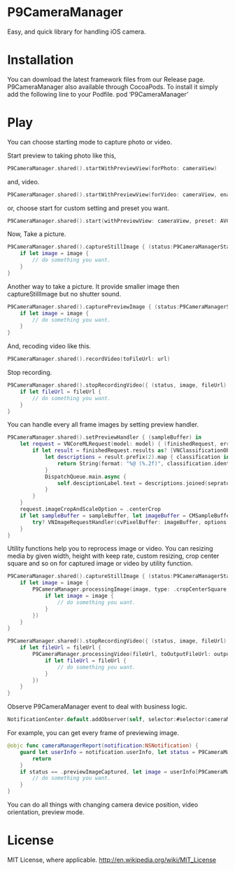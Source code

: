 P9CameraManager
============

Easy, and quick library for handling iOS camera.

# Installation

You can download the latest framework files from our Release page.
P9CameraManager also available through CocoaPods. To install it simply add the following line to your Podfile.
pod ‘P9CameraManager’

# Play

You can choose starting mode to capture photo or video.

Start preview to taking photo like this,

```swift
P9CameraManager.shared().startWithPreviewView(forPhoto: cameraView)
```

and, video.

```swift
P9CameraManager.shared().startWithPreviewView(forVideo: cameraView, enableAudio: false)
```

or, choose start for custom setting and preset you want.

```swift
P9CameraManager.shared().start(withPreviewView: cameraView, preset: AVCaptureSessionPreset3840x2160, enableVideo: true, enableAudio: false)
```

Now, Take a picture.

```swift
P9CameraManager.shared().captureStillImage { (status:P9CameraManagerStatus, image:UIImage?, fileUrl:URL?) in
    if let image = image {
        // do something you want.
    }
}
```

Another way to take a picture. It provide smaller image then captureStillImage but no shutter sound.

```swift
P9CameraManager.shared().capturePreviewImage { (status:P9CameraManagerStatus, image:UIImage?, fileUrl:URL?) in
    if let image = image {
        // do something you want.
    }
}
```

And, recoding video like this.

```swift
P9CameraManager.shared().recordVideo(toFileUrl: url)
```

Stop recording.

```swift
P9CameraManager.shared().stopRecordingVideo({ (status, image, fileUrl) in
    if let fileUrl = fileUrl {
        // do something you want.
    }
}
```

You can handle every all frame images by setting preview handler.
```swift
P9CameraManager.shared().setPreviewHandler { (sampleBuffer) in
    let request = VNCoreMLRequest(model: model) { (finishedRequest, error) in
        if let result = finishedRequest.results as? [VNClassificationObservation] {
            let descriptions = result.prefix(2).map { classification in
                return String(format: "%@ (%.2f)", classification.identifier, classification.confidence)
            }
            DispatchQueue.main.async {
                self.desciptionLabel.text = descriptions.joined(seprator: "\n")
            }
        }
    }
    request.imageCropAndScaleOption = .centerCrop
    if let sampleBuffer = sampleBuffer, let imageBuffer = CMSampleBufferGetImageBuffer(sampleBuffer) {
        try? VNImageRequestHandler(cvPixelBuffer: imageBuffer, options: [:]).perform([request])
    }
}
```

Utility functions help you to reprocess image or video.
You can resizing media by given width, height with keep rate, custom resizing, crop center square and so on for captured image or video by utility function.

```swift
P9CameraManager.shared().captureStillImage { (status:P9CameraManagerStatus, image:UIImage?, fileUrl:URL?) in
    if let image = image {
        P9CameraManager.processingImage(image, type: .cropCenterSquare, referenceSize: .zero, completion: { (status, image, fileUrl) in
            if let image = image {
                // do something you want.
            }
        })
    }
}

P9CameraManager.shared().stopRecordingVideo({ (status, image, fileUrl) in
    if let fileUrl = fileUrl {
        P9CameraManager.processingVideo(fileUrl, toOutputFileUrl: outputFileUrl, type: .cropCenterSquare, referenceSize: .zero, preset: AVAssetExportPresetHighestQuality, completion: { (status, image, fileUrl) in
            if let fileUrl = fileUrl {
                // do something you want.
            }
        })
    }
}
```

Observe P9CameraManager event to deal with business logic.

```swift
NotificationCenter.default.addObserver(self, selector:#selector(cameraManagerReport), name:NSNotification.Name(rawValue: P9CameraManagerNotification), object:nil)
```

For example, you can get every frame of previewing image.

```swift
@objc func cameraManagerReport(notification:NSNotification) {
    guard let userInfo = notification.userInfo, let status = P9CameraManagerStatus(rawValue: userInfo[P9CameraManagerNotifyParameterKeyStatus] as? Int ?? 0) else {
        return
    }
    if status == .previewImageCaptured, let image = userInfo[P9CameraManagerNotifyParameterKeyImage] as? UIImage {
        // do something you want.
    }
}
```

You can do all things with changing camera device position, video orientation, preview mode.

# License

MIT License, where applicable. http://en.wikipedia.org/wiki/MIT_License
